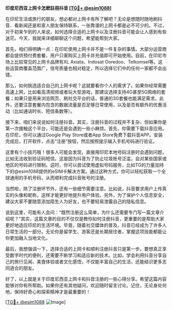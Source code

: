 **印度尼西亚上网卡怎麽註冊抖音 [[TG💪+ @esim1088](https://t.me/s/esim1088)]**

在印尼生活或旅行的朋友，想必都对上网卡有所了解吧？无论是想随时随地刷抖音、看新闻还是和家人朋友保持联系，一张靠谱的上网卡都是必不可少的。不过，对于初来乍到的人来说，如何选择合适的上网卡以及注册抖音可能会让人感到有些迷茫。今天，我就来详细聊聊这个问题，希望能帮到大家。

首先，咱们得明确一点：在印尼使用上网卡并不是一件复杂的事情。大部分运营商都会提供预付费套餐，用户只需购买上网卡并充值即可开始使用。目前，在印尼市场上比较常见的上网卡品牌有XL Axiata、Indosat Ooredoo、Telkomsel等。这些运营商覆盖范围广，信号质量也相对稳定，所以选择它们中的任何一家都不会出错。

那么，如何挑选适合自己的上网卡呢？这就要看你个人的需求了。如果你经常需要高速上网，比如看高清视频或者玩大型游戏，那建议选择支持4G甚至5G网络的套餐；如果只是用来浏览网页、刷社交平台的话，普通的3G套餐也能满足需求。此外，还要注意套餐内包含的数据流量是否足够日常使用，以及是否有额外的优惠活动（比如通话时长、短信条数等）。

接下来，咱们来说说如何注册抖音。其实，注册抖音的过程并不复杂，但如果你是第一次接触这个平台，可能还是会遇到一些小麻烦。首先，你需要下载抖音应用。在印尼，你可以通过Google Play Store或者App Store免费下载抖音APP。安装完成后，打开软件，点击“注册”按钮，然后按照提示输入手机号码进行验证。

这里有个小技巧哦！很多人可能会发现，直接用印尼本地号码注册时会遇到问题，比如无法收到验证码短信。这是因为抖音为了防止垃圾账号泛滥，会对某些国家或地区的号码进行限制。这时，你可以尝试使用虚拟号码服务，比如TG的力量加持下的@esim1088提供的eSIM卡解决方案。通过这种方式，你可以轻松获取一个全球通用的手机号码，从而顺利完成抖音账号的注册。

当然啦，除了注册环节外，还有一些细节需要注意。比如说，抖音要求用户上传真实的头像和昵称，这样才能更好地提升用户体验。另外，为了保护个人信息安全，建议大家不要随意添加陌生人为好友，也不要轻易泄露自己的隐私信息。

说到这里，可能有人会问：“既然注册这么简单，为什么还需要专门写一篇文章介绍呢？”其实，这篇文章的目的不仅仅是教你如何注册抖音，更重要的是帮助大家更好地适应印尼的生活环境。毕竟，随着社交媒体的普及，抖音已经成为了许多人日常生活的一部分。无论你是留学生、游客还是长期居住者，掌握这项技能都能让你更加融入当地文化。

最后，我想强调一下，选择合适的上网卡和顺利注册抖音只是第一步。要想真正享受数字时代的便利，还需要不断学习和适应新的技术。比如，学会利用抖音分享自己的旅行见闻、美食体验或者文化感悟，不仅能丰富自己的生活，还能结识更多志同道合的朋友。

好了，以上就是关于印度尼西亚上网卡和抖音注册的一些心得分享。希望这篇内容能够对你有所帮助。如果你还有其他疑问，欢迎随时留言讨论。记住，无论身处何地，保持好奇心和探索精神才是最重要的！

[[TG💪+ @esim1088](https://t.me/s/esim1088) ![Image](https://i.postimg.cc/4NQfJmqS/Snipaste-2025-05-13-00-14-12.png)]